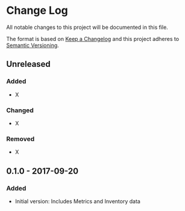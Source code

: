 # Change Log

All notable changes to this project will be documented in this file.

The format is based on [Keep a Changelog](http://keepachangelog.com/)
and this project adheres to [Semantic Versioning](http://semver.org/).

## Unreleased
### Added
- X

### Changed
- X

### Removed
- X

## 0.1.0 - 2017-09-20
### Added
- Initial version: Includes Metrics and Inventory data